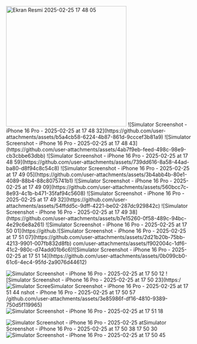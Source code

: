 <img width="327" alt="Ekran Resmi 2025-02-25 17 48 05" src="https://github.com/user-attachments/assets/6723a03e-a387-4c07-a48f-d58dd5e48be3" />
![Simulator Screenshot - iPhone 16 Pro - 2025-02-25 at 17 48 32](https://github.com/user-attachments/assets/b5a4cb58-6224-4b87-861d-9cccef3b81a9)
![Simulator Screenshot - iPhone 16 Pro - 2025-02-25 at 17 48 43](https://github.com/user-attachments/assets/4ab7f9eb-feed-498c-98e9-cb3cbbe63dbb)
![Simulator Screenshot - iPhone 16 Pro - 2025-02-25 at 17 48 59](https://github.com/user-attachments/assets/739dd616-8a58-44ad-ba80-d8f94c8c54c8)
![Simulator Screenshot - iPhone 16 Pro - 2025-02-25 at 17 49 05](https://github.com/user-attachments/assets/3b4abb4b-80e1-4089-88b4-88c8075741b1)
![Simulator Screenshot - iPhone 16 Pro - 2025-02-25 at 17 49 09](https://github.com/user-attachments/assets/560bcc7c-8e93-4c1b-b471-35faf94c5608)
![Simulator Screenshot - iPhone 16 Pro - 2025-02-25 at 17 49 32](https://github.com/user-attachments/assets/54ffdd5c-9dff-4221-be02-287dc929842c)
![Simulator Screenshot - iPhone 16 Pro - 2025-02-25 at 17 49 38](https://github.com/user-attachments/assets/b7e15260-0f58-489c-94bc-4e29c6e8a261)
![Simulator Screenshot - iPhone 16 Pro - 2025-02-25 at 17 50 01](https://github.![Simulator Screenshot - iPhone 16 Pro - 2025-02-25 at 17 51 07](https://github.com/user-attachments/assets/2d21b20b-75bb-4213-9901-007fb832d8fb)
com/user-attachments/assets/f902004c-1df6-41c2-980c-d74add01b6c6)![Simulator Screenshot - iPhone 16 Pro - 2025-02-25 at 17 51 14](https://github.com/user-attachments/assets/0b099cb0-61c6-4ec4-95fd-2a9076d44612)

![Simulator Screenshot - iPhone 16 Pro - 2025-02-25 at 17 50 12](https://github.com/user-attachments/assets/3c2d3166-9607-42ad-8f63-2a6b30e50bb0)
![Simulator Screenshot - iPhone 16 Pro - 2025-02-25 at 17 50 23](https:/![Simulator Scree![Simulator Screenshot - iPhone 16 Pro - 2025-02-25 at 17 51 44](https://github.com/user-attachments/assets/937473a0-580c-434d-ab41-0f34c404cf22)
nshot - iPhone 16 Pro - 2025-02-25 at 17 50 57](https://github.com/user-attachments/assets/f880ef62-00d2-45b0-bba9-4c0b9c55b888)
/github.com/user-attachments/assets/3e85986f-df16-4810-9389-750d5f119965)![Simulator Screenshot - iPhone 16 Pro - 2025-02-25 at 17 51 18](https://github.com/user-attachments/assets/65aaa282-4a32-4f1e-8fe3-be1098fa27c9)

![Simulator Screenshot - iPhone 16 Pro - 2025-02-25 at![Simulator Screenshot - iPhone 16 Pro - 2025-02-25 at 17 50 38](https://github.com/user-attachments/assets/0ea941d5-0d53-4ea6-8c8b-19e6ec068220)
 17 50 30](https://github.com/user-attachments/assets/bdad686b-e2bb-4f95-a16b-c04b5ebc0a70)
![Simulator Screenshot - iPhone 16 Pro - 2025-02-25 at 17 50 45](https://github.com/user-attachments/assets/c41acdc3-01f3-43fe-ad34-583035d8e62e)
